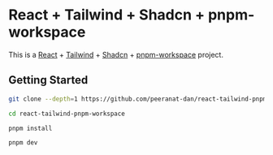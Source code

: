 # React + Tailwind + Shadcn + pnpm-workspace

This is a [React](https://react.dev/) + [Tailwind](https://tailwindcss.com/) + [Shadcn](https://ui.shadcn.com/) + [pnpm-workspace](https://pnpm.io/workspaces) project.

## Getting Started

```bash
git clone --depth=1 https://github.com/peeranat-dan/react-tailwind-pnpm-workspace.git
```

```bash
cd react-tailwind-pnpm-workspace
```

```bash
pnpm install
```

```bash
pnpm dev
```
